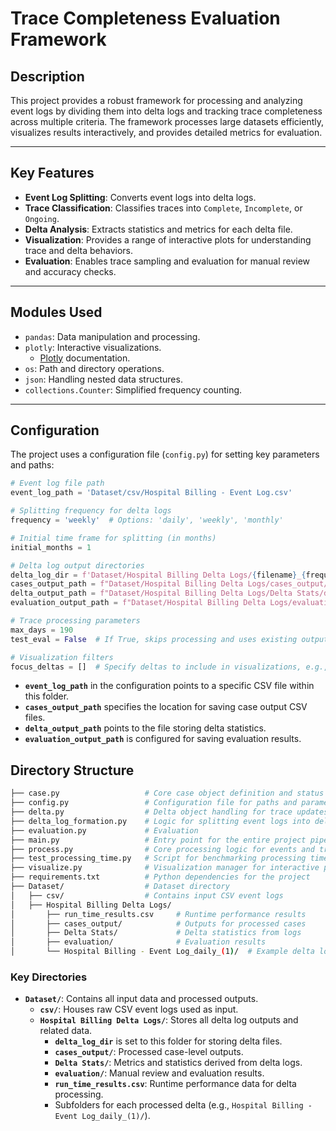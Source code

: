 # Trace Completeness Evaluation Framework

## Description
This project provides a robust framework for processing and analyzing event logs by dividing them into delta logs and tracking trace completeness across multiple criteria. The framework processes large datasets efficiently, visualizes results interactively, and provides detailed metrics for evaluation.

---

## Key Features
- **Event Log Splitting**: Converts event logs into delta logs.
- **Trace Classification**: Classifies traces into `Complete`, `Incomplete`, or `Ongoing`.
- **Delta Analysis**: Extracts statistics and metrics for each delta file.
- **Visualization**: Provides a range of interactive plots for understanding trace and delta behaviors.
- **Evaluation**: Enables trace sampling and evaluation for manual review and accuracy checks.

---

## Modules Used
- `pandas`: Data manipulation and processing.
- `plotly`: Interactive visualizations.
  - [Plotly](https://plotly.com/) documentation.
- `os`: Path and directory operations.
- `json`: Handling nested data structures.
- `collections.Counter`: Simplified frequency counting.

---

## Configuration
The project uses a configuration file (`config.py`) for setting key parameters and paths:

```python
# Event log file path
event_log_path = 'Dataset/csv/Hospital Billing - Event Log.csv'

# Splitting frequency for delta logs
frequency = 'weekly'  # Options: 'daily', 'weekly', 'monthly'

# Initial time frame for splitting (in months)
initial_months = 1

# Delta log output directories
delta_log_dir = f'Dataset/Hospital Billing Delta Logs/{filename}_{frequency}_({initial_months})'
cases_output_path = f"Dataset/Hospital Billing Delta Logs/cases_output/cases_output_{frequency}_({initial_months}).csv"
delta_output_path = f"Dataset/Hospital Billing Delta Logs/Delta Stats/delta_stats_{frequency}_({initial_months}).csv"
evaluation_output_path = f"Dataset/Hospital Billing Delta Logs/evaluation/eval_{frequency}_({initial_months}).csv"

# Trace processing parameters
max_days = 190
test_eval = False  # If True, skips processing and uses existing outputs for evaluaiton (when evaluaiton.py is run)

# Visualization filters
focus_deltas = []  # Specify deltas to include in visualizations, e.g., ["2013_w46", "2013_w47"]
```
- **`event_log_path`** in the configuration points to a specific CSV file within this folder.
- **`cases_output_path`** specifies the location for saving case output CSV files.
- **`delta_output_path`** points to the file storing delta statistics.
- **`evaluation_output_path`** is configured for saving evaluation results.

  
## Directory Structure
```bash
├── case.py                   # Core case object definition and status handling
├── config.py                 # Configuration file for paths and parameters
├── delta.py                  # Delta object handling for trace updates
├── delta_log_formation.py    # Logic for splitting event logs into delta logs
├── evaluation.py             # Evaluation
├── main.py                   # Entry point for the entire project pipeline
├── process.py                # Core processing logic for events and traces
├── test_processing_time.py   # Script for benchmarking processing time
├── visualize.py              # Visualization manager for interactive plots
├── requirements.txt          # Python dependencies for the project
├── Dataset/                  # Dataset directory
│   ├── csv/                  # Contains input CSV event logs
│   ├── Hospital Billing Delta Logs/
│       ├── run_time_results.csv     # Runtime performance results
│       ├── cases_output/            # Outputs for processed cases
│       ├── Delta Stats/             # Delta statistics from logs
│       ├── evaluation/              # Evaluation results
│       └── Hospital Billing - Event Log_daily_(1)/  # Example delta log directory
```
### Key Directories
- **`Dataset/`**: Contains all input data and processed outputs.
  - **`csv/`**: Houses raw CSV event logs used as input.  
  - **`Hospital Billing Delta Logs/`**: Stores all delta log outputs and related data.  
    - **`delta_log_dir`** is set to this folder for storing delta files.  
    - **`cases_output/`**: Processed case-level outputs.  
    - **`Delta Stats/`**: Metrics and statistics derived from delta logs.  
    - **`evaluation/`**: Manual review and evaluation results.  
    - **`run_time_results.csv`**: Runtime performance data for delta processing.  
    - Subfolders for each processed delta (e.g., `Hospital Billing - Event Log_daily_(1)/`).  
